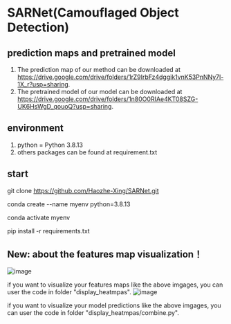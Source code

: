# SARNet(Camouflaged Object Detection)
## prediction maps and pretrained model
1. The prediction map of our method can be downloaded at https://drive.google.com/drive/folders/1rZ9IrbFz4dggik1vnK53PnNNy7l-1X_r?usp=sharing.
2. The pretrained model of our model can be downloaded at https://drive.google.com/drive/folders/1n80O0RIAe4KT08SZG-UK6HsWgD_qouoQ?usp=sharing.
## environment
1. python = Python 3.8.13
2. others packages can be found at requirement.txt
## start
git clone https://github.com/Haozhe-Xing/SARNet.git

conda create --name myenv python=3.8.13

conda activate myenv

pip install -r requirements.txt

## New: about the features map visualization！ 
![image](https://github.com/Haozhe-Xing/SARNet/assets/41740840/5a916d02-8f6e-4437-b446-e5fff48e6c49)

if you want to visualize your features maps like the above imgages, you can user the code in folder "display_heatmpas".
![image](https://github.com/Haozhe-Xing/SARNet/assets/41740840/73971d14-da0f-4eb5-808f-67652d9b4719)

if you want to visualize your model predictions like the above imgages, you can user the code in folder "display_heatmpas/combine.py".
